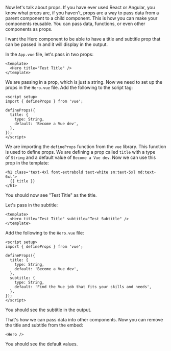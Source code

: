 Now let's talk about props. If you have ever used React or Angular, you know what props are, if you haven't, props are a way to pass data from a parent component to a child component. This is how you can make your components reusable. You can pass data, functions, or even other components as props.

I want the Hero component to be able to have a title and subtitle prop that can be passed in and it will display in the output.

In the `App.vue` file, let's pass in two props:

```
<template>
  <Hero title="Test Title" />
</template>
```

We are passing in a prop, which is just a string. Now we need to set up the props in the `Hero.vue` file. Add the following to the script tag:

```
<script setup>
import { defineProps } from 'vue';

defineProps({
  title: {
    type: String,
    default: 'Become a Vue dev',
  },
});
</script>
```

We are importing the `defineProps` function from the `vue` library. This function is used to define props. We are defining a prop called `title` with a type of `String` and a default value of `Become a Vue dev`. Now we can use this prop in the template:

```
<h1 class='text-4xl font-extrabold text-white sm:text-5xl md:text-6xl'>
  {{ title }}
</h1>
```

You should now see "Test Title" as the title.

Let's pass in the subtitle:

```
<template>
  <Hero title="Test Title" subtitle="Test Subtitle" />
</template>
```

Add the following to the `Hero.vue` file:

```
<script setup>
import { defineProps } from 'vue';

defineProps({
  title: {
    type: String,
    default: 'Become a Vue dev',
  },
  subtitle: {
    type: String,
    default: 'Find the Vue job that fits your skills and needs',
  },
});
</script>
```

You should see the subtitle in the output.

That's how we can pass data into other components. Now you can remove the title and subtitle from the embed:

```
<Hero />
```

You should see the default values.